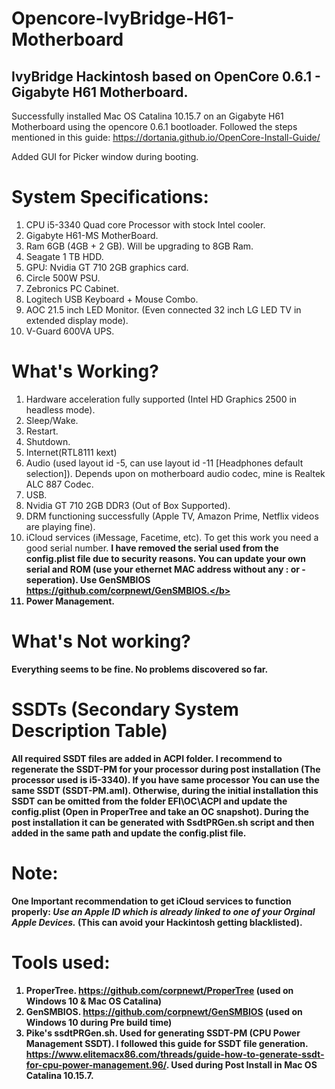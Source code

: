 # Opencore-IvyBridge-H61-Motherboard
IvyBridge Hackintosh based on OpenCore 0.6.1 - Gigabyte H61 Motherboard. 
------------------------------------------------------------------------
Successfully installed Mac OS Catalina 10.15.7 on an Gigabyte H61 Motherboard using the opencore 0.6.1 bootloader.
Followed the steps mentioned in this guide: https://dortania.github.io/OpenCore-Install-Guide/

Added GUI for Picker window during booting. 

System Specifications:
=====================
1. CPU i5-3340 Quad core Processor with stock Intel cooler.
2. Gigabyte H61-MS MotherBoard.
3. Ram 6GB (4GB + 2 GB). Will be upgrading to 8GB Ram.
4. Seagate 1 TB HDD.
5. GPU: Nvidia GT 710 2GB graphics card.
6. Circle 500W PSU.
7. Zebronics PC Cabinet.
8. Logitech USB Keyboard + Mouse Combo.
9. AOC 21.5 inch LED Monitor. (Even connected 32 inch LG LED TV in extended display mode).
10. V-Guard 600VA UPS.

What's Working?
===============
1. Hardware acceleration fully supported (Intel HD Graphics 2500 in headless mode).
2. Sleep/Wake.
3. Restart.
4. Shutdown.
5. Internet(RTL8111 kext)
6. Audio (used layout id -5, can use layout id -11 [Headphones default selection]). Depends upon on motherboard audio codec, mine is Realtek ALC 887 Codec.
7. USB.
8. Nvidia GT 710 2GB DDR3 (Out of Box Supported).
9. DRM functioning successfully (Apple TV, Amazon Prime, Netflix videos are playing fine).
10. iCloud services (iMessage, Facetime, etc). To get this work you need a good serial number. <b>I have removed the serial used from the config.plist file due to security reasons. You can update your own serial and ROM (use your ethernet MAC address without any : or - seperation). Use GenSMBIOS https://github.com/corpnewt/GenSMBIOS.</b>
11. Power Management.

What's Not working?
==================
Everything seems to be fine. No problems discovered so far.

SSDTs (Secondary System Description Table)
==========================================

All required SSDT files are added in ACPI folder. <b>I recommend to regenerate the SSDT-PM for your processor during post installation (The processor used is i5-3340)</b>. If you have same processor
You can use the same SSDT (SSDT-PM.aml).
Otherwise, during the initial installation this SSDT can be omitted from the folder EFI\OC\ACPI and update the config.plist (Open in ProperTree and take an OC snapshot).
During the post installation it can be generated with SsdtPRGen.sh script and then added in the same path and update the config.plist file.

Note:
=====

One Important recommendation to get iCloud services to function properly: <b><i>Use an Apple ID which is already linked to one of your Orginal Apple Devices.</i></b> (This can avoid your Hackintosh getting blacklisted).

Tools used:
==========
1. ProperTree. https://github.com/corpnewt/ProperTree (used on Windows 10 & Mac OS Catalina) 
2. GenSMBIOS. https://github.com/corpnewt/GenSMBIOS   (used on Windows 10 during Pre build time)
3. Pike's ssdtPRGen.sh. Used for generating SSDT-PM (CPU Power Management SSDT). I followed this guide for SSDT file generation. https://www.elitemacx86.com/threads/guide-how-to-generate-ssdt-for-cpu-power-management.96/. Used during Post Install in Mac OS Catalina 10.15.7.
